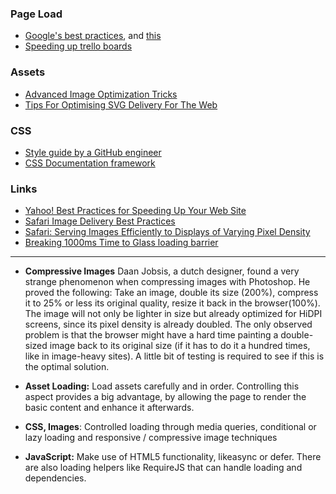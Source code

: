 ### Page Load
* [Google's best practices](https://developers.google.com/speed/docs/best-practices/rules_intro), and [this ](https://developers.google.com/speed/pagespeed/)
* [Speeding up trello boards](http://blog.fogcreek.com/we-spent-a-week-making-trello-boards-load-extremely-fast-heres-how-we-did-it/)

### Assets
* [Advanced Image Optimization Tricks](http://sixrevisions.com/web-development/advanced-image-optimization/)
* [Tips For Optimising SVG Delivery For The Web](calendar.perfplanet.com/2014/tips-for-optimising-svg-delivery-for-the-web/)

### CSS
* [Style guide by a GitHub engineer](https://speakerdeck.com/bleikamp/sass-at-github)
* [CSS Documentation framework](https://github.com/kneath/kss)


### Links
* [Yahoo! Best Practices for Speeding Up Your Web Site](http://developer.yahoo.com/performance/rules.html)
* [Safari Image Delivery Best Practices](https://developer.apple.com/library/safari/documentation/NetworkingInternet/Conceptual/SafariImageDeliveryBestPractices/Introduction/Introduction.html)
* [Safari: Serving Images Efficiently to Displays of Varying Pixel Density](https://developer.apple.com/library/safari/documentation/NetworkingInternet/Conceptual/SafariImageDeliveryBestPractices/ServingImagestoRetinaDisplays/ServingImagestoRetinaDisplays.html)
* [Breaking 1000ms Time to Glass loading barrier](http://www.youtube.com/watch?v=Il4swGfTOSM)


***



* **Compressive Images** Daan Jobsis, a dutch designer, found a very strange phenomenon when compressing images with Photoshop. He proved the following: Take an image, double its size (200%), compress it to 25% or less its original quality, resize it back in the browser(100%). The image will not only be lighter in size but already optimized for HiDPI screens, since its pixel density is already doubled.
The only observed problem is that the browser might have a hard time painting a double-sized image back to its original size (if it has to do it a hundred times, like in image-heavy sites). A little bit of testing is required to see if this is the optimal solution.

* **Asset Loading:** Load assets carefully and in order. Controlling this aspect provides a big advantage, by allowing the page to render the basic content and enhance it afterwards.


* **CSS, Images**: Controlled loading through media queries, conditional or lazy loading and responsive / compressive image techniques

* **JavaScript:** Make use of HTML5 functionality, likeasync or defer. There are also loading helpers like RequireJS that can handle loading and dependencies.
